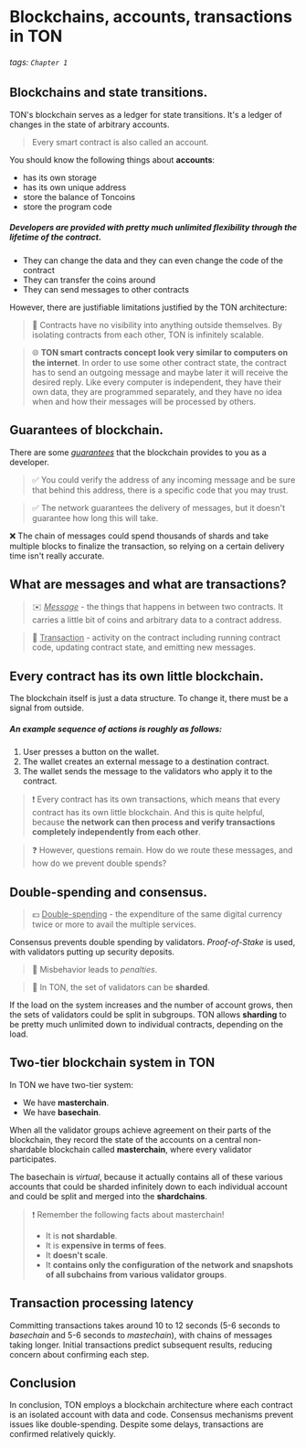 # Blockchains, accounts, transactions in TON

###### tags: `Chapter 1`

## Blockchains and state transitions.
TON's blockchain serves as a ledger for state transitions. It's a ledger of changes in the state of arbitrary accounts.

> Every smart contract is also called an account.

You should know the following things about **accounts**:
- has its own storage
- has its own unique address
- store the balance of Toncoins
- store the program code 

##### Developers are provided with pretty much unlimited flexibility through the lifetime of the contract.
- They can change the data and they can even change the code of the contract
- They can transfer the coins around
- They can send messages to other contracts

However, there are justifiable limitations justified by the TON architecture:
> :eyes: Contracts have no visibility into anything outside themselves. By isolating contracts from each other, TON is infinitely scalable. 

> :globe_with_meridians: **TON smart contracts concept look very similar to computers on the internet**. In order to use some other contract state, the contract has to send an outgoing message and maybe later it will receive the desired reply. Like every computer is independent, they have their own data, they are programmed separately, and they have no idea when and how their messages will be processed by others. 


## Guarantees of blockchain.

There are some <u>*guarantees*</u> that the blockchain provides to you as a developer.

> :white_check_mark: You could verify the address of any incoming message and be sure that behind this address, there is a specific code that you may trust. 

> :white_check_mark: The network guarantees the delivery of messages, but it doesn't guarantee how long this will take.

:x: The chain of messages could spend thousands of shards and take multiple blocks to finalize the transaction, so relying on a certain delivery time isn't really accurate. 

## What are messages and what are transactions?

> :envelope: <u>*Message*</u> - the things that happens in between two contracts. It carries a little bit of coins and arbitrary data to a contract address.


> :gem: <u>Transaction</u> - activity on the contract including running contract code, updating contract state, and emitting new messages.


## Every contract has its own little blockchain.

The blockchain itself is just a data structure. To change it, there must be a signal from outside.

##### An example sequence of actions is roughly as follows:
1. User presses a button on the wallet.
2. The wallet creates an external message to a destination contract.
3. The wallet sends the message to the validators who apply it to the contract.

> :exclamation: Every contract has its own transactions, which means that every contract has its own little blockchain. And this is quite helpful, because **the network can then process and verify transactions completely independently from each other**. 

> :question: However, questions remain. How do we route these messages, and how do we prevent double spends?


## Double-spending and consensus.

> :dollar: <u>Double-spending</u> - the expenditure of the same digital currency twice or more to avail the multiple services.

Consensus prevents double spending by validators. *Proof-of-Stake* is used, with validators putting up security deposits. 

> :gun: Misbehavior leads to *penalties*.

> :paperclip: In TON, the set of validators can be **sharded**.

If the load on the system increases and the number of account grows, then the sets of validators could be split in subgroups. 
TON allows **sharding** to be pretty much unlimited down to individual contracts, depending on the load.


## Two-tier blockchain system in TON

In TON we have two-tier system:
- We have **masterchain**.
- We have **basechain**.

When all the validator groups achieve agreement on their parts of the blockchain, they record the state of the accounts on a central non-shardable blockchain called **masterchain**, where every validator participates.

The basechain is *virtual*, because it actually contains all of these various accounts that could be sharded infinitely down to each individual account and could be split and merged into the **shardchains**.

> :exclamation: Remember the following facts about masterchain!
> - It is **not shardable**.
> - It is **expensive in terms of fees**.
> - It **doesn't scale**.
> - It **contains only the configuration of the network and snapshots of all subchains from various validator groups**.

## Transaction processing latency

Committing transactions takes around 10 to 12 seconds (5-6 seconds to *basechain* and 5-6 seconds to *mastechain*), with chains of messages taking longer. Initial transactions predict subsequent results, reducing concern about confirming each step.


## Conclusion 
In conclusion, TON employs a blockchain architecture where each contract is an isolated account with data and code. Consensus mechanisms prevent issues like double-spending. Despite some delays, transactions are confirmed relatively quickly.
